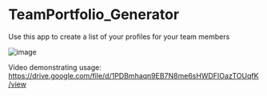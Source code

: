# TeamPortfolio_Generator

Use this app to create a list of your profiles for your team members

![image](https://user-images.githubusercontent.com/95263095/163904513-026fb590-51c0-4058-b285-778e907a9bbe.png)

Video demonstrating usage: https://drive.google.com/file/d/1PDBmhaqn9EB7N8me6sHWDFIOazTOUqfK/view 
